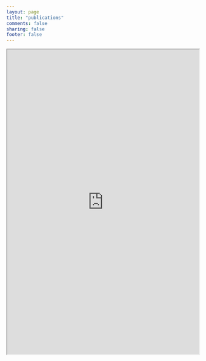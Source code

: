 ```yaml
---
layout: page
title: "publications"
comments: false
sharing: false
footer: false
---
```


<iframe width="100%" height="800" src="http://haltools.inria.fr/Public/afficheRequetePubli.php?auteur_exp=frederic,le%20mouel;julien,ponge;nicolas,stouls&annee_publideb=2011&CB_auteur=oui&CB_titre=oui&CB_article=oui&langue=Anglais&tri_exp=annee_publi&tri_exp2=typdoc&tri_exp3=date_publi&ordre_aff=TA&Fen=Aff&css=http://dynamid.github.com/stylesheets/screen.css">Ooops, iframe not supported</iframe>
